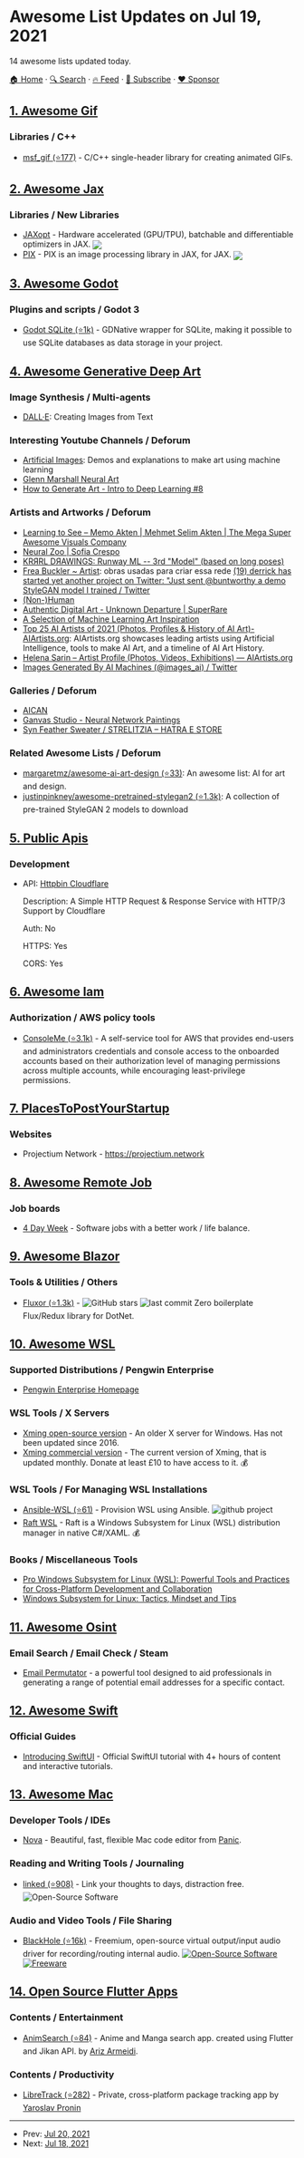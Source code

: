 # Awesome List Updates on Jul 19, 2021

14 awesome lists updated today.

[🏠 Home](/README.md) · [🔍 Search](https://www.trackawesomelist.com/search/) · [🔥 Feed](https://www.trackawesomelist.com/rss.xml) · [📮 Subscribe](https://trackawesomelist.us17.list-manage.com/subscribe?u=d2f0117aa829c83a63ec63c2f&id=36a103854c) · [❤️  Sponsor](https://github.com/sponsors/theowenyoung)



## [1. Awesome Gif](/content/davisonio/awesome-gif/README.md)

### Libraries / C++

*   [msf\_gif (⭐177)](https://github.com/notnullnotvoid/msf_gif) - C/C++ single-header library for creating animated GIFs.

## [2. Awesome Jax](/content/n2cholas/awesome-jax/README.md)

### Libraries / New Libraries

*   [JAXopt](https://github.com/google/jaxopt) - Hardware accelerated (GPU/TPU), batchable and differentiable optimizers in JAX. <img src="https://img.shields.io/github/stars/google/jaxopt?style=social" align="center">
*   [PIX](https://github.com/deepmind/dm_pix) - PIX is an image processing library in JAX, for JAX. <img src="https://img.shields.io/github/stars/deepmind/dm_pix?style=social" align="center">

## [3. Awesome Godot](/content/godotengine/awesome-godot/README.md)

### Plugins and scripts / Godot 3

*   [Godot SQLite (⭐1k)](https://github.com/2shady4u/godot-sqlite) - GDNative wrapper for SQLite, making it possible to use SQLite databases as data storage in your project.

## [4. Awesome Generative Deep Art](/content/filipecalegario/awesome-generative-deep-art/README.md)

### Image Synthesis / Multi-agents

*   [DALL·E](https://openai.com/blog/dall-e/): Creating Images from Text

### Interesting Youtube Channels / Deforum

*   [Artificial Images](https://www.youtube.com/channel/UCaZuPdmZ380SFUMKHVsv_AA): Demos and explanations to make art using machine learning
*   [Glenn Marshall Neural Art](https://www.youtube.com/user/glenniszen)
*   [How to Generate Art - Intro to Deep Learning #8](https://www.youtube.com/watch?v=Oex0eWoU7AQ)

### Artists and Artworks / Deforum

*   [Learning to See – Memo Akten | Mehmet Selim Akten | The Mega Super Awesome Visuals Company](http://www.memo.tv/works/learning-to-see/)
*   [Neural Zoo | Sofia Crespo](https://neuralzoo.com/)
*   [KRЯRL DЯAWINGS: Runway ML -- 3rd "Model" (based on long poses)](http://krrrl.blogspot.com/2020/08/runway-ml-3rd-model-based-on-long-poses.html)
*   [Frea Buckler \~ Artist](https://www.freabuckler.com/): obras usadas para criar essa rede [(19) derrick has started yet another project on Twitter: "Just sent @buntworthy a demo StyleGAN model I trained / Twitter](https://twitter.com/dvsch/status/1255885874560225284)
*   [(Non-)Human](https://www.ygzhang.com/non-human.html)
*   [Authentic Digital Art - Unknown Departure | SuperRare](https://superrare.com/artwork-v2/unknown-departure-16212)
*   [A Selection of Machine Learning Art Inspiration](https://www.youtube.com/watch?v=HNwXrHiHW7Q)
*   [Top 25 AI Artists of 2021 (Photos, Profiles & History of AI Art)- AIArtists.org](https://aiartists.org/): AIArtists.org showcases leading artists using Artificial Intelligence, tools to make AI Art, and a timeline of AI Art History.
*   [Helena Sarin – Artist Profile (Photos, Videos, Exhibitions) — AIArtists.org](https://aiartists.org/helena-sarin)
*   [Images Generated By AI Machines (@images\_ai) / Twitter](https://twitter.com/images_ai?s=08)

### Galleries / Deforum

*   [AICAN](https://aican.io/)
*   [Ganvas Studio - Neural Network Paintings](https://ganvas.studio/)
*   [Syn Feather Sweater / STRELITZIA – HATRA E STORE](https://hatroid.com/collections/synthetic-feather/products/syn-feather-sweater-strelitzia)

### Related Awesome Lists / Deforum

*   [margaretmz/awesome-ai-art-design (⭐33)](https://github.com/margaretmz/awesome-ai-art-design): An awesome list: AI for art and design.
*   [justinpinkney/awesome-pretrained-stylegan2 (⭐1.3k)](https://github.com/justinpinkney/awesome-pretrained-stylegan2): A collection of pre-trained StyleGAN 2 models to download

## [5. Public Apis](/content/public-apis/public-apis/README.md)

### Development

- API: [Httpbin Cloudflare](https://cloudflare-quic.com/b/)

  Description: A Simple HTTP Request & Response Service with HTTP/3 Support by Cloudflare

  Auth: No

  HTTPS: Yes

  CORS: Yes



## [6. Awesome Iam](/content/kdeldycke/awesome-iam/README.md)

### Authorization / AWS policy tools

*   [ConsoleMe (⭐3.1k)](https://github.com/Netflix/consoleme) - A self-service tool for AWS that provides end-users and administrators credentials and console access to the onboarded accounts based on their authorization level of managing permissions across multiple accounts, while encouraging least-privilege permissions.

## [7. PlacesToPostYourStartup](/content/mmccaff/PlacesToPostYourStartup/README.md)

### Websites

*   Projectium Network - <https://projectium.network>

## [8. Awesome Remote Job](/content/lukasz-madon/awesome-remote-job/README.md)

### Job boards

*   [4 Day Week](https://4dayweek.io) - Software jobs with a better work / life balance.

## [9. Awesome Blazor](/content/AdrienTorris/awesome-blazor/README.md)

### Tools & Utilities / Others

*   [Fluxor (⭐1.3k)](https://github.com/mrpmorris/fluxor) - ![GitHub stars](https://img.shields.io/github/stars/mrpmorris/fluxor?style=flat-square\&cacheSeconds=604800) ![last commit](https://img.shields.io/github/last-commit/mrpmorris/fluxor?style=flat-square\&cacheSeconds=86400) Zero boilerplate Flux/Redux library for DotNet.

## [10. Awesome WSL](/content/sirredbeard/Awesome-WSL/README.md)

### Supported Distributions / Pengwin Enterprise

*   [Pengwin Enterprise Homepage](https://www.whitewaterfoundry.com/pengwin-enterprise)

### WSL Tools / X Servers

*   [Xming open-source version](https://sourceforge.net/projects/xming/) - An older X server for Windows. Has not been updated since 2016.
*   [Xming commercial version](http://www.straightrunning.com/XmingNotes/) - The current version of Xming, that is updated monthly. Donate at least £10 to have access to it. 💰

### WSL Tools / For Managing WSL Installations

*   [Ansible-WSL (⭐61)](https://github.com/Wintus/Ansible-WSL) - Provision WSL using Ansible. ![github project](https://raw.githubusercontent.com/sirredbeard/Awesome-WSL/master/github-icon.png)
*   [Raft WSL](https://www.microsoft.com/store/apps/9MSMJQD017X7) - Raft is a Windows Subsystem for Linux (WSL) distribution manager in native C#/XAML. 💰

### Books / Miscellaneous Tools

*   [Pro Windows Subsystem for Linux (WSL): Powerful Tools and Practices for Cross-Platform Development and Collaboration](https://www.amazon.com/Hayden-Barnes-ebook/dp/B096TRZMW1)
*   [Windows Subsystem for Linux: Tactics, Mindset and Tips](https://www.amazon.com/Windows-Subsystem-Linux-Tactics-Mindset/dp/1977718094)

## [11. Awesome Osint](/content/jivoi/awesome-osint/README.md)

### Email Search / Email Check / Steam

*   [Email Permutator](https://www.polished.app/email-permutator/) - a powerful tool designed to aid professionals in generating a range of potential email addresses for a specific contact.

## [12. Awesome Swift](/content/matteocrippa/awesome-swift/README.md)

### Official Guides

*   [Introducing SwiftUI](https://developer.apple.com/tutorials/swiftui) - Official SwiftUI tutorial with 4+ hours of content and interactive tutorials.

## [13. Awesome Mac](/content/jaywcjlove/awesome-mac/README.md)

### Developer Tools / IDEs

*   [Nova](https://nova.app/) - Beautiful, fast, flexible Mac code editor from [Panic](https://panic.com/).

### Reading and Writing Tools / Journaling

*   [linked (⭐908)](https://github.com/lostdesign/linked) - Link your thoughts to days, distraction free. ![Open-Source Software](https://jaywcjlove.github.io/sb/ico/min-oss.svg "Open Source Software")

### Audio and Video Tools / File Sharing

*   [BlackHole (⭐16k)](https://github.com/ExistentialAudio/BlackHole) - Freemium, open-source virtual output/input audio driver for recording/routing internal audio. [![Open-Source Software](https://jaywcjlove.github.io/sb/ico/min-oss.svg "Open Source Software")](https://github.com/ExistentialAudio/BlackHole) [![Freeware](https://jaywcjlove.github.io/sb/ico/min-free.svg "Freeware")](https://github.com/ExistentialAudio/BlackHole)

## [14. Open Source Flutter Apps](/content/tortuvshin/open-source-flutter-apps/README.md)

### Contents / Entertainment

*   [AnimSearch (⭐84)](https://github.com/ArizArmeidi/AnimSearch) - Anime and Manga search app. created using Flutter and Jikan API. by [Ariz Armeidi](https://github.com/ArizArmeidi).

### Contents / Productivity

*   [LibreTrack (⭐282)](https://github.com/proninyaroslav/libretrack) - Private, cross-platform package tracking app by [Yaroslav Pronin](https://github.com/proninyaroslav)

---

- Prev: [Jul 20, 2021](/content/2021/07/20/README.md)
- Next: [Jul 18, 2021](/content/2021/07/18/README.md)